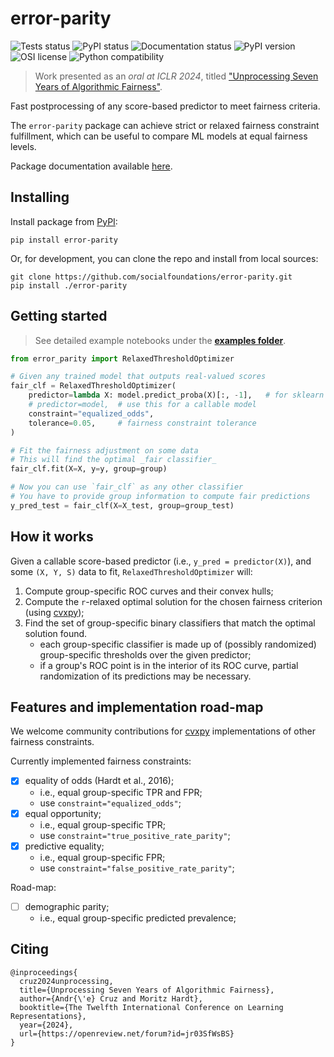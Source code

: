 # error-parity

![Tests status](https://github.com/socialfoundations/error-parity/actions/workflows/python-package.yml/badge.svg)
![PyPI status](https://github.com/socialfoundations/error-parity/actions/workflows/python-publish.yml/badge.svg)
![Documentation status](https://github.com/socialfoundations/error-parity/actions/workflows/python-docs.yml/badge.svg)
![PyPI version](https://badgen.net/pypi/v/error-parity)
![OSI license](https://badgen.net/pypi/license/error-parity)
![Python compatibility](https://badgen.net/pypi/python/error-parity)
<!-- ![PyPI version](https://img.shields.io/pypi/v/error-parity) -->
<!-- ![OSI license](https://img.shields.io/pypi/l/error-parity) -->
<!-- ![Compatible python versions](https://img.shields.io/pypi/pyversions/error-parity) -->

> Work presented as an _oral at ICLR 2024_, titled ["Unprocessing Seven Years of Algorithmic Fairness"](https://openreview.net/forum?id=jr03SfWsBS).


Fast postprocessing of any score-based predictor to meet fairness criteria.

The `error-parity` package can achieve strict or relaxed fairness constraint fulfillment, 
which can be useful to compare ML models at equal fairness levels.

Package documentation available [here](https://socialfoundations.github.io/error-parity/).


## Installing

Install package from [PyPI](https://pypi.org/project/error-parity/):
```
pip install error-parity
```

Or, for development, you can clone the repo and install from local sources:
```
git clone https://github.com/socialfoundations/error-parity.git
pip install ./error-parity
```


## Getting started

> See detailed example notebooks under the [**examples folder**](./examples/).

```py
from error_parity import RelaxedThresholdOptimizer

# Given any trained model that outputs real-valued scores
fair_clf = RelaxedThresholdOptimizer(
    predictor=lambda X: model.predict_proba(X)[:, -1],   # for sklearn API
    # predictor=model,  # use this for a callable model
    constraint="equalized_odds",
    tolerance=0.05,     # fairness constraint tolerance
)

# Fit the fairness adjustment on some data
# This will find the optimal _fair classifier_
fair_clf.fit(X=X, y=y, group=group)

# Now you can use `fair_clf` as any other classifier
# You have to provide group information to compute fair predictions
y_pred_test = fair_clf(X=X_test, group=group_test)
```


## How it works

Given a callable score-based predictor (i.e., `y_pred = predictor(X)`), and some `(X, Y, S)` data to fit, `RelaxedThresholdOptimizer` will:
1. Compute group-specific ROC curves and their convex hulls;
2. Compute the `r`-relaxed optimal solution for the chosen fairness criterion (using [cvxpy](https://www.cvxpy.org));
3. Find the set of group-specific binary classifiers that match the optimal solution found.
    - each group-specific classifier is made up of (possibly randomized) group-specific thresholds over the given predictor;
    - if a group's ROC point is in the interior of its ROC curve, partial randomization of its predictions may be necessary.


## Features and implementation road-map

We welcome community contributions for [cvxpy](https://www.cvxpy.org) implementations of other fairness constraints.

Currently implemented fairness constraints:
- [x] equality of odds (Hardt et al., 2016);
  - i.e., equal group-specific TPR and FPR;
  - use `constraint="equalized_odds"`;
- [x] equal opportunity;
  - i.e., equal group-specific TPR;
  - use `constraint="true_positive_rate_parity"`;
- [x] predictive equality;
  - i.e., equal group-specific FPR;
  - use `constraint="false_positive_rate_parity"`;

Road-map:
- [ ] demographic parity;
  - i.e., equal group-specific predicted prevalence;


## Citing

```
@inproceedings{
  cruz2024unprocessing,
  title={Unprocessing Seven Years of Algorithmic Fairness},
  author={Andr{\'e} Cruz and Moritz Hardt},
  booktitle={The Twelfth International Conference on Learning Representations},
  year={2024},
  url={https://openreview.net/forum?id=jr03SfWsBS}
}
```
